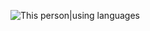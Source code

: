 ![This person|using languages](https://github-readme-stats.vercel.app/api/top-langs/?username=RemiliaCat)

